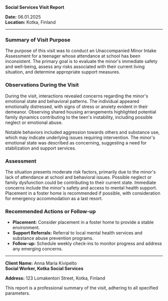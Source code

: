 

**Social Services Visit Report**

**Date:** 06.01.2025  
**Location:** Kotka, Finland  

---

### **Summary of Visit Purpose**

The purpose of this visit was to conduct an Unaccompanied Minor Intake Assessment for a teenager whose attendance at school has been inconsistent. The primary goal is to evaluate the minor's immediate safety and well-being, assess any risks associated with their current living situation, and determine appropriate support measures.

### **Observations During the Visit**

During the visit, interactions revealed concerns regarding the minor's emotional state and behavioral patterns. The individual appeared emotionally distressed, with signs of stress or anxiety evident in their demeanor. Observing shared housing arrangements highlighted potential family dynamics contributing to the teen's instability, including possible neglect or emotional abuse.

Notable behaviors included aggression towards others and substance use, which may indicate underlying issues requiring intervention. The minor's emotional state was described as concerning, suggesting a need for stabilization and support services.

### **Assessment**

The situation presents moderate risk factors, primarily due to the minor's lack of attendance at school and behavioral issues. Possible neglect or family dysfunction could be contributing to their current state. Immediate concerns include the minor's safety and access to mental health support. Placement in a foster home is recommended if possible, with consideration for emergency accommodation as a last resort.

### **Recommended Actions or Follow-up**

- **Placement:** Consider placement in a foster home to provide a stable environment.
- **Support Referrals:** Referral to local mental health services and substance abuse prevention programs.
- **Follow-up:** Schedule weekly check-ins to monitor progress and address any emerging concerns.

---

**Client Name:** Anna Maria Kivipelto  
**Social Worker, Kotka Social Services**

**Address:** 123 Lomakentori Street, Kotka, Finland

This report is a professional summary of the visit, adhering to all specified parameters.